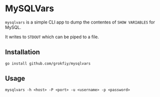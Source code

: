 # MySQLVars

`mysqlvars` is a simple CLI app to dump the contentes of `SHOW VARIABLES` for MySQL.

It writes to `STDOUT` which can be piped to a file.

## Installation

`go install github.com/grokfiy/mysqlvars`

## Usage

`mysqlvars -h <host> -P <port> -u <username> -p <password>`